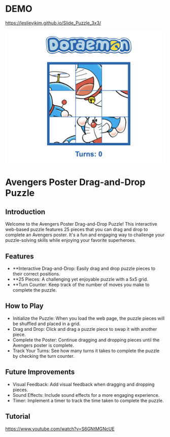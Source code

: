 # DEMO
https://leslieyjkim.github.io/Slide_Puzzle_3x3/

![Screenshot](https://github.com/leslieyjkim/Slide_Puzzle_3x3/blob/main/Main.png?raw=true)

# Avengers Poster Drag-and-Drop Puzzle

## Introduction
Welcome to the Avengers Poster Drag-and-Drop Puzzle! This interactive web-based puzzle features 25 pieces that you can drag and drop to complete an Avengers poster. It's a fun and engaging way to challenge your puzzle-solving skills while enjoying your favorite superheroes.

## Features
- **Interactive Drag-and-Drop: Easily drag and drop puzzle pieces to their correct positions.
- **25 Pieces: A challenging yet enjoyable puzzle with a 5x5 grid.
- **Turn Counter: Keep track of the number of moves you make to complete the puzzle.

## How to Play
- Initialize the Puzzle: When you load the web page, the puzzle pieces will be shuffled and placed in a grid.
- Drag and Drop: Click and drag a puzzle piece to swap it with another piece.
- Complete the Poster: Continue dragging and dropping pieces until the Avengers poster is complete.
- Track Your Turns: See how many turns it takes to complete the puzzle by checking the turn counter.

## Future Improvements
- Visual Feedback: Add visual feedback when dragging and dropping pieces.
- Sound Effects: Include sound effects for a more engaging experience.
- Timer: Implement a timer to track the time taken to complete the puzzle.

## Tutorial 
https://www.youtube.com/watch?v=S6GNtMGNcUE